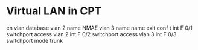 # Virtual LAN in CPT

en
vlan database
vlan 2 name NMAE
vlan 3 name name
exit
conf t
int F 0/1
switchport access vlan 2
int F 0/2
switchport access vlan 3
int F 0/3
switchport mode trunk

